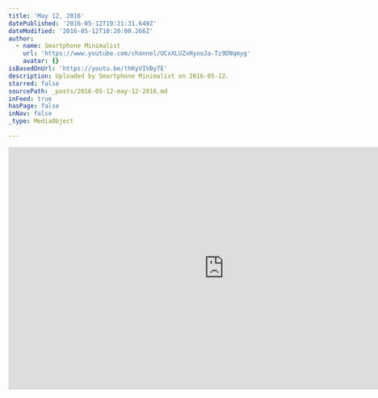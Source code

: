 ```yaml
---
title: 'May 12, 2016'
datePublished: '2016-05-12T10:21:31.649Z'
dateModified: '2016-05-12T10:20:00.266Z'
author:
  - name: Smartphone Minimalist
    url: 'https://www.youtube.com/channel/UCxXLUZxHyooJa-Tz9DNqmyg'
    avatar: {}
isBasedOnUrl: 'https://youtu.be/thKyVIVBy7E'
description: Uploaded by Smartphone Minimalist on 2016-05-12.
starred: false
sourcePath: _posts/2016-05-12-may-12-2016.md
inFeed: true
hasPage: false
inNav: false
_type: MediaObject

---
```

<iframe src="https://cdn.embedly.com/widgets/media.html?src=https%3A%2F%2Fwww.youtube.com%2Fembed%2FthKyVIVBy7E%3Ffeature%3Doembed&amp;url=http%3A%2F%2Fwww.youtube.com%2Fwatch%3Fv%3DthKyVIVBy7E&amp;image=https%3A%2F%2Fi.ytimg.com%2Fvi%2FthKyVIVBy7E%2Fhqdefault.jpg&amp;key=b7d04c9b404c499eba89ee7072e1c4f7&amp;type=text%2Fhtml&amp;schema=youtube" width="854" height="480" scrolling="no" frameborder="0" allowfullscreen="" style=""></iframe>